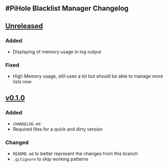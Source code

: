 
#PiHole Blacklist Manager Changelog
-----------------------------------

## [Unreleased]
### Added
  - Displaying of memory usage in log output
### Fixed
  - High Memory usage, still uses a lot but should be able to manage more lists now

## [v0.1.0]
### Added
  - `CHANGELOG.md`
  - Required files for a quick and dirty version
### Changed
  - `README.md` to better represent the changes from this branch
  - `.gitignore` to skip working patterns


[Unreleased]: https://github.com/aratrohcaz/pihole-blocklist-manager/compare/master...develop
[v0.1.0]: https://github.com/aratrohcaz/pihole-blocklist-manager/compare/v0.1.0...develop
